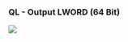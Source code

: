 ### QL - Output LWORD (64 Bit)

![](https://user-images.githubusercontent.com/69573151/210781586-ad33d398-c369-4e16-b79e-20ed939fcdd6.png)
